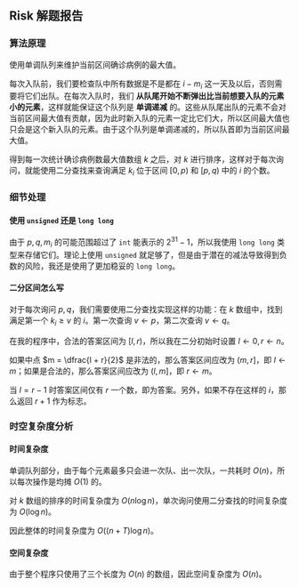 ## Risk 解题报告

### 算法原理

使用单调队列来维护当前区间确诊病例的最大值。

每次入队前，我们要检查队中所有数据是不是都在 $i - m_i$ 这一天及以后，否则需要将它们出队。在每次入队时，我们 **从队尾开始不断弹出比当前想要入队的元素小的元素**，这样就能保证这个队列是 **单调递减** 的。这些从队尾出队的元素不会对当前区间最大值有贡献，因为此时新入队的元素一定比它们大，所以区间最大值也只会是这个新入队的元素。由于这个队列是单调递减的，所以队首即为当前区间最大值。

得到每一次统计确诊病例数最大值数组 $k$ 之后，对 $k$ 进行排序，这样对于每次询问，就能使用二分查找来查询满足 $k_i$ 位于区间 $[0, p)$ 和 $[p, q)$ 中的 $i$ 的个数。

### 细节处理

#### 使用 `unsigned` 还是 `long long`

由于 $p, q, m_i$ 的可能范围超过了 `int` 能表示的 $2^{31} - 1$，所以我使用 `long long` 类型来存储它们。理论上使用 `unsigned` 就足够了，但是由于潜在的减法导致得到负数的风险，我还是使用了更加稳妥的 `long long`。

#### 二分区间怎么写

对于每次询问 $p, q$，我们需要使用二分查找实现这样的功能：在 $k$ 数组中，找到满足第一个 $k_i \ge v$ 的 $i$。第一次查询 $v \gets p$，第二次查询 $v \gets q$。

在我的程序中，合法的答案区间为 $[l, r)$，所以我在二分初始时设置 $l \gets 0, r \gets n$。

如果中点 $m = \dfrac{l + r}{2}$ 是非法的，那么答案区间应改为 $(m, r]$，即 $l \gets m$；如果是合法的，那么答案区间应改为 $(l, m]$，即 $r \gets m$。

当 $l = r - 1$ 时答案区间仅有 $r$ 一个数，即为答案。另外，如果不存在这样的 $i$，那么返回 $r + 1$ 作为标志。

### 时空复杂度分析

#### 时间复杂度

单调队列部分，由于每个元素最多只会进一次队、出一次队，一共耗时 $O(n)$，所以每次操作是均摊 $O(1)$ 的。

对 $k$ 数组的排序的时间复杂度为 $O(n\log n)$，单次询问使用二分查找的时间复杂度为 $O(\log n)$。

因此整体的时间复杂度为 $O((n + T)\log n)$。

#### 空间复杂度

由于整个程序只使用了三个长度为 $O(n)$ 的数组，因此空间复杂度为 $O(n)$。
